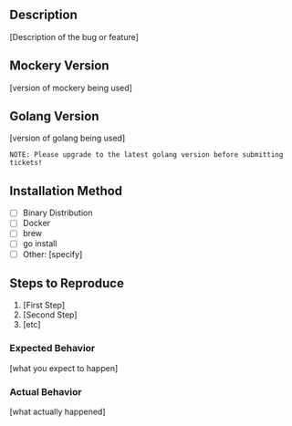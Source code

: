 Description
-------------

[Description of the bug or feature]

Mockery Version
--------

[version of mockery being used]

Golang Version
--------------

[version of golang being used]

```
NOTE: Please upgrade to the latest golang version before submitting tickets!
```

Installation Method
-------------------

- [ ] Binary Distribution
- [ ] Docker
- [ ] brew
- [ ] go install
- [ ] Other: [specify]

Steps to Reproduce
------------------

1. [First Step]
2. [Second Step]
3. [etc]

### Expected Behavior

[what you expect to happen]

### Actual Behavior

[what actually happened]


